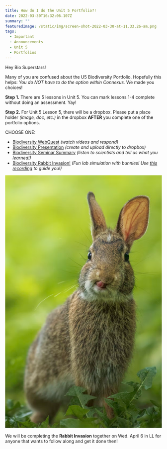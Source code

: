 ```yaml
---
title: How do I do the Unit 5 Portfolio?!
date: 2022-03-30T16:32:06.107Z
summary: ""
featuredImage: /static/img/screen-shot-2022-03-30-at-11.33.26-am.png
tags:
  - Important
  - Announcements
  - Unit 5
  - Portfolios
---
```

Hey Bio Superstars! 

Many of you are confused about the U5 Biodiversity Portfolio. Hopefully this helps: *You do NOT have to do the option within Connexus.* We made you choices! 

**Step 1.** There are 5 lessons in Unit 5. You can mark lessons 1-4 complete without doing an assessment. Yay! 

**Step 2.** For Unit 5 Lesson 5, there will be a dropbox. Please put a place holder *(image, doc, etc.)* in the dropbox **AFTER** you complete one of the portfolio options. 

CHOOSE ONE:

* [Biodiversity WebQuest](https://mnca-biology-message-board.netlify.app/posts/biodiversity-webquest/) *(watch videos and respond)*
* [Biodiversity Presentation](https://mnca-biology-message-board.netlify.app/posts/biodiversity-presentation) *(create and upload directly to dropbox)*
* [Biodiversity Seminar Summary](https://mnca-biology-message-board.netlify.app/posts/biodiversity-seminar-summary/) *(listen to scientists and tell us what you learned!)*
* [Biodiversity Rabbit Invasion!](https://mnca-biology-message-board.netlify.app/posts/biodiversity-rabbit-invasion/) *(Fun lab simulation with bunnies! Use [this recording](https://www.connexus.com/external/livelesson/?url-path=p0qiteywdtfb&domain=ue2prod01.livelesson.com) to guide you!)*

![](/static/img/screen-shot-2022-03-30-at-11.51.35-am.png)

We will be completing the **Rabbit Invasion** together on Wed. April 6 in LL for anyone that wants to follow along and get it done then!